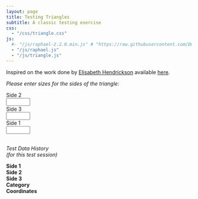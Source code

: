 ```yaml
---
layout: page
title: Testing Triangles
subtitle: A classic testing exercise
css:
  - "/css/triangle.css"
js:
  #- "/js/raphael-2.2.0.min.js" # "https://raw.githubusercontent.com/DmitryBaranovskiy/raphael/master/raphael.min.js"
  - "/js/raphael.js"
  - "/js/triangle.js"
---
```


Inspired on the work done by [Elisabeth Hendrickson](http://testobsessed.com/2007/03/testing-triangles-a-classic-exercise-updated-for-the-web/) available [here](http://practice.agilistry.com/triangle).

<div id="triangle">
	<div id="triangle_form">
		<form action="/triangles" method="post" onsubmit="return false;">
			<p>
				<i>Please enter sizes for the sides of the triangle:</i>
			</p>
			<input id="triangle_category" name="triangle[category]" type="hidden" />
			<input id="triangle_coordinates" name="triangle[coordinates]" type="hidden" />
			<div id="triangle_frame">
				<div id="side2_container" class="side">
					Side 2<br />
					<input id="triangle_side2" name="triangle[side2]" onchange="drawTriangle();" size="5" type="text" />
				</div>
				<div id="side3_container" class="side">
					Side 3<br />
					<input id="triangle_side3" name="triangle[side3]" onchange="drawTriangle();" size="5" type="text" />
				</div>
				<div id="side1_container" class="side">
					Side 1<br />
					<input id="triangle_side1" name="triangle[side1]" onchange="drawTriangle();" size="5" type="text" />
				</div>
				<div id="triangle_type">
				</div>
				<div id="canvas">&nbsp;</div>
			</div>
		</form>
	</div>
	<div id="triangle_history">
	<p><i>Test Data History<br />(for this test session)</i></p>
	<b>
		<div class="triangle_row">
			<div class="triangle_data_cell narrow">Side 1</div>
			<div class="triangle_data_cell narrow">Side 2</div>
			<div class="triangle_data_cell narrow">Side 3</div>
			<div class="triangle_data_cell wide">Category</div>
			<div class="triangle_data_cell wide">Coordinates</div>
		</div></b>
		<br class="clearfloat" />
		<div id="triangles_list">
		</div>
	</div>
</div>